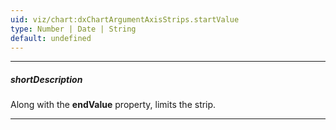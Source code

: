 ```yaml
---
uid: viz/chart:dxChartArgumentAxisStrips.startValue
type: Number | Date | String
default: undefined
---
```

---
##### shortDescription
Along with the **endValue** property, limits the strip.

---
